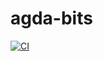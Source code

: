 # agda-bits

[![CI](https://github.com/henrytill/agda-bits/actions/workflows/ci.yml/badge.svg)](https://github.com/henrytill/agda-bits/actions/workflows/ci.yml)
